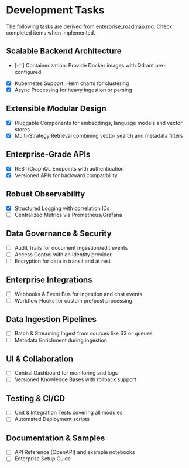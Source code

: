 # Development Tasks

The following tasks are derived from [enterprise_roadmap.md](enterprise_roadmap.md).
Check completed items when implemented.

## Scalable Backend Architecture
- [✅ ] Containerization: Provide Docker images with Qdrant pre-configured
- [x] Kubernetes Support: Helm charts for clustering
- [x] Async Processing for heavy ingestion or parsing

## Extensible Modular Design
- [x] Pluggable Components for embeddings, language models and vector stores
- [x] Multi-Strategy Retrieval combining vector search and metadata filters

## Enterprise-Grade APIs
- [x] REST/GraphQL Endpoints with authentication
- [x] Versioned APIs for backward compatibility

## Robust Observability
- [x] Structured Logging with correlation IDs
- [ ] Centralized Metrics via Prometheus/Grafana

## Data Governance & Security
- [ ] Audit Trails for document ingestion/edit events
- [ ] Access Control with an identity provider
- [ ] Encryption for data in transit and at rest

## Enterprise Integrations
- [ ] Webhooks & Event Bus for ingestion and chat events
- [ ] Workflow Hooks for custom pre/post processing

## Data Ingestion Pipelines
- [ ] Batch & Streaming Ingest from sources like S3 or queues
- [ ] Metadata Enrichment during ingestion

## UI & Collaboration
- [ ] Central Dashboard for monitoring and logs
- [ ] Versioned Knowledge Bases with rollback support

## Testing & CI/CD
- [ ] Unit & Integration Tests covering all modules
- [ ] Automated Deployment scripts

## Documentation & Samples
- [ ] API Reference (OpenAPI) and example notebooks
- [ ] Enterprise Setup Guide
